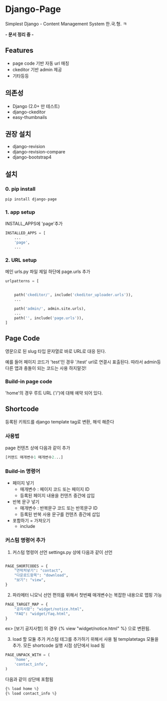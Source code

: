 # Django-Page
Simplest Django - Content Management System
한.국.형. ㅋ

**- 문서 정리 중 -**

## Features
- page code 기반 자동 url 매칭
- ckeditor 기반 admin 제공 
- 기타등등 

## 의존성
- Django (2.0+ 만 테스트)
- django-ckeditor
- easy-thumbnails

## 권장 설치
- django-revision
- django-revision-compare
- django-bootstrap4

## 설치
### 0. pip install
```python
pip install django-page
```
### 1. app setup
INSTALL_APPS에 'page'추가

``` python
INSTALLED_APPS = [
    ...
    'page',
    ...
```

### 2. URL setup
메인 urls.py 파일 제일 하단에 page.urls 추가
``` python
urlpatterns = [

    
    path('ckeditor/', include('ckeditor_uploader.urls')),
    ...
 
    path('admin/', admin.site.urls),
    ...
    path('', include('page.urls')),
]

```

## Page Code
영문으로 된 slug 타입 문자열로 바로 URL로 대응 된다.

예를 들어 페이지 코드가 'test'인 경우 '/test' url로 연결시 표출된다.
따라서 admin등 다른 앱과 충돌이 되는 코드는 사용 하지말것!

### Build-in page code
'home'의 경우 루트 URL ('/')에 대해 예약 되어 있다.


## Shortcode
등록된 키워드를 django template tag로 변환, 해석 해준다

### 사용법
page 컨텐츠 상에 다음과 같이 추가
```python
[커맨드 매개변수1 매개변수2...]
```

### Build-in 명령어
- 페이지 넣기 
    - 매개변수 : 페이지 코드 또는 페이지 ID
    - 등록된 페이지 내용을 컨텐츠 중간에 삽입
- 반복 문구 넣기
    - 매개변수 : 반복문구 코드 또는 반목문구 ID
    - 등록된 반복 사용 문구를 컨텐츠 중간에 삽입
- 포함하기 = 가져오기
    - include
    
### 커스텀 명령어 추가

1. 커스텀 명령어 선언
settings.py 상에 다음과 같이 선언

```python

PAGE_SHORTCODES = {
    "연락처넣기": "contact",
    "다운로드항목": "download",
    "보기": "view",
}
```

2. 파라메터 니모닉 선언
편의를 위해서 첫번째 매개변수는 복잡한 내용으로 맵핑 가능
```python
PAGE_TARGET_MAP = {
    "공지사항": "widget/notice.html",
    "FAQ": "widget/faq.html",
}
```

ex>
[보기 공지사항] 의 경우 {% view "widget/notice.html" %} 으로 변환됨.

3. load 할 모듈 추가
커스텀 테그를 추가하기 위해서 사용 될 templatetags 모듈을 추가.
모든 shortcode 실행 시점 상단에서 load 됨
  
```python
PAGE_UNPACK_WITH = (
    'home',
    'contact_info',
)
```

다음과 같이 상단에 포함됨
```python
{% load home %}
{% load contact_info %}
```